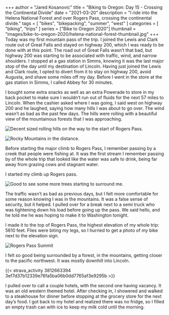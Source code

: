 +++
author = "Jared Kosanovic"
title = "Biking to Oregon: Day 15 - Crossing the Continental Divide"
date = "2021-03-20"
description = "I ride into the Helena National Forest and over Rogers Pass, crossing the continental divide."
tags = [
    "bikes",
    "bikepacking",
    "summer",
    "west"
]
categories = [
    "biking",
    "trips"
]
series = ["Bike to Oregon 2020"]
thumbnail = "images/bike-to-oregon-2020/helena-national-forest-thumbnail.jpg"
+++
Today was my first mountain pass of the trip.
I joined the Lewis and Clark route out of Great Falls and stayed on highway 200, which I was ready to be done with at this point.
The road out of Great Falls wasn’t that bad, but highway 200 was starting to be associated with traffic, wind, and narrow shoulders.
I stopped at a gas station in Simms, knowing it was the last major stop of the day until my destination of Lincoln.
Having just joined the Lewis and Clark route, I opted to divert from it to stay on highway 200, avoid Augusta, and shave some miles off my day.
Before I went in the store at the gas station in Simms, I called Abbey for 30 minutes.

I bought some extra snacks as well as an extra Powerade to store in my back pocket to make sure I wouldn’t run out of fluids for the next 57 miles to Lincoln.
When the cashier asked where I was going, I said west on highway 200 and he laughed, saying how many hills I was about to go over.
The wind wasn’t as bad as the past few days.
The hills were rolling with a beautiful view of the mountainous forests that I was approaching.

![Decent sized rolling hills on the way to the start of Rogers Pass.](/images/bike-to-oregon-2020/rolling-hills-west-of-great-falls.jpg)

![Rocky Mountains in the distance.](/images/bike-to-oregon-2020/rocky-mountains-rogers-pass-from-distance.jpg)

Before starting the major climb to Rogers Pass, I remember passing by a creek that people were fishing at.
It was the first stream I remember passing by of the whole trip that looked like the water was safe to drink, being far away from grazing cows and stagnant water.

I started my climb up Rogers pass.

![Good to see some more trees starting to surround me.](/images/bike-to-oregon-2020/rogers-pass-climb.jpg)

The traffic wasn’t as bad as previous days, but I felt more comfortable for some reason knowing I was in the mountains.
It was a false sense of security, but it helped.
I pulled over for a break next to a semi truck who was tightening down his load before going up the pass.
We said hello, and he told me he was hoping to make it to Washington tonight.

I made it to the top of Rogers Pass, the highest elevation of my whole trip: 5610 feet.
Flies were biting my legs, so I hurried to get a photo of my bike next to the elevation sign.

![Rogers Pass Summit](/images/bike-to-oregon-2020/rogers-pass-summit.jpg)

I felt so good being surrounded by a forest, in the mountains, getting closer to the pacific northwest.
It was mostly downhill into Lincoln.

{{< strava_activity 3812663394 3ef7d37b12339e76fa5ba06b0dd7765af3e9295b >}}

I pulled over to call a couple hotels, with the second one having vacancy.
It was an old western themed hotel.
After checking in, I showered and walked to a steakhouse for dinner before stopping at the grocery store for the next day’s food.
I got back to my hotel and realized there was no fridge, so I filled an empty trash can with ice to keep my milk cold until the morning.

